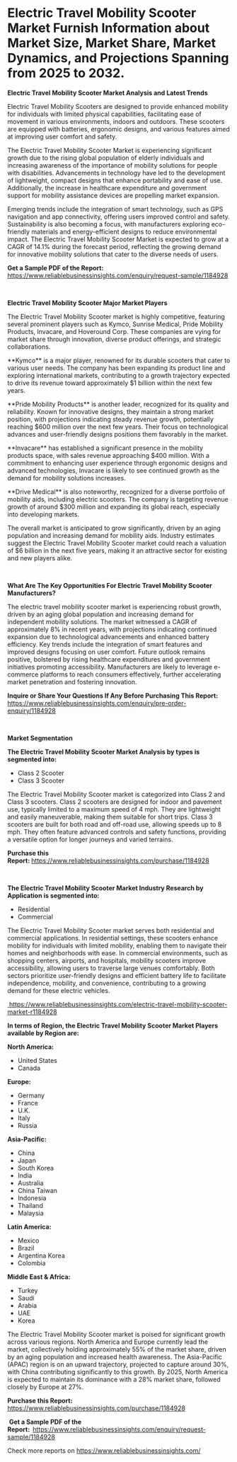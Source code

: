 <p><h1>Electric Travel Mobility Scooter Market Furnish Information about Market Size, Market Share, Market Dynamics, and Projections Spanning from 2025 to 2032.</h1></p><p><strong>Electric Travel Mobility Scooter Market Analysis and Latest Trends</strong></p>
<p><p>Electric Travel Mobility Scooters are designed to provide enhanced mobility for individuals with limited physical capabilities, facilitating ease of movement in various environments, indoors and outdoors. These scooters are equipped with batteries, ergonomic designs, and various features aimed at improving user comfort and safety.</p><p>The Electric Travel Mobility Scooter Market is experiencing significant growth due to the rising global population of elderly individuals and increasing awareness of the importance of mobility solutions for people with disabilities. Advancements in technology have led to the development of lightweight, compact designs that enhance portability and ease of use. Additionally, the increase in healthcare expenditure and government support for mobility assistance devices are propelling market expansion.</p><p>Emerging trends include the integration of smart technology, such as GPS navigation and app connectivity, offering users improved control and safety. Sustainability is also becoming a focus, with manufacturers exploring eco-friendly materials and energy-efficient designs to reduce environmental impact. The Electric Travel Mobility Scooter Market is expected to grow at a CAGR of 14.1% during the forecast period, reflecting the growing demand for innovative mobility solutions that cater to the diverse needs of users.</p></p>
<p><strong>Get a Sample PDF of the Report:&nbsp;</strong> <a href="https://www.reliablebusinessinsights.com/enquiry/request-sample/1184928?utm_campaign=2716&utm_medium=2&utm_source=Github&utm_content=ia&utm_term=28032025&utm_id=electric-travel-mobility-scooter">https://www.reliablebusinessinsights.com/enquiry/request-sample/1184928</a></p>
<p>&nbsp;</p>
<p><strong>Electric Travel Mobility Scooter Major Market Players</strong></p>
<p><p>The Electric Travel Mobility Scooter market is highly competitive, featuring several prominent players such as Kymco, Sunrise Medical, Pride Mobility Products, Invacare, and Hoveround Corp. These companies are vying for market share through innovation, diverse product offerings, and strategic collaborations.</p><p>**Kymco** is a major player, renowned for its durable scooters that cater to various user needs. The company has been expanding its product line and exploring international markets, contributing to a growth trajectory expected to drive its revenue toward approximately $1 billion within the next few years.</p><p>**Pride Mobility Products** is another leader, recognized for its quality and reliability. Known for innovative designs, they maintain a strong market position, with projections indicating steady revenue growth, potentially reaching $600 million over the next few years. Their focus on technological advances and user-friendly designs positions them favorably in the market.</p><p>**Invacare** has established a significant presence in the mobility products space, with sales revenue approaching $400 million. With a commitment to enhancing user experience through ergonomic designs and advanced technologies, Invacare is likely to see continued growth as the demand for mobility solutions increases.</p><p>**Drive Medical** is also noteworthy, recognized for a diverse portfolio of mobility aids, including electric scooters. The company is targeting revenue growth of around $300 million and expanding its global reach, especially into developing markets.</p><p>The overall market is anticipated to grow significantly, driven by an aging population and increasing demand for mobility aids. Industry estimates suggest the Electric Travel Mobility Scooter market could reach a valuation of $6 billion in the next five years, making it an attractive sector for existing and new players alike.</p></p>
<p>&nbsp;</p>
<p><strong>What Are The Key Opportunities For Electric Travel Mobility Scooter Manufacturers?</strong></p>
<p><p>The electric travel mobility scooter market is experiencing robust growth, driven by an aging global population and increasing demand for independent mobility solutions. The market witnessed a CAGR of approximately 8% in recent years, with projections indicating continued expansion due to technological advancements and enhanced battery efficiency. Key trends include the integration of smart features and improved designs focusing on user comfort. Future outlook remains positive, bolstered by rising healthcare expenditures and government initiatives promoting accessibility. Manufacturers are likely to leverage e-commerce platforms to reach consumers effectively, further accelerating market penetration and fostering innovation.</p></p>
<p><strong>Inquire or Share Your Questions If Any Before Purchasing This Report:</strong> <a href="https://www.reliablebusinessinsights.com/enquiry/pre-order-enquiry/1184928?utm_campaign=2716&utm_medium=2&utm_source=Github&utm_content=ia&utm_term=28032025&utm_id=electric-travel-mobility-scooter">https://www.reliablebusinessinsights.com/enquiry/pre-order-enquiry/1184928</a></p>
<p>&nbsp;</p>
<p><strong>Market Segmentation</strong></p>
<p><strong>The Electric Travel Mobility Scooter Market Analysis by types is segmented into:</strong></p>
<p><ul><li>Class 2 Scooter</li><li>Class 3 Scooter</li></ul></p>
<p><p>The Electric Travel Mobility Scooter market is categorized into Class 2 and Class 3 scooters. Class 2 scooters are designed for indoor and pavement use, typically limited to a maximum speed of 4 mph. They are lightweight and easily maneuverable, making them suitable for short trips. Class 3 scooters are built for both road and off-road use, allowing speeds up to 8 mph. They often feature advanced controls and safety functions, providing a versatile option for longer journeys and varied terrains.</p></p>
<p><strong>Purchase this Report:&nbsp;</strong><a href="https://www.reliablebusinessinsights.com/purchase/1184928?utm_campaign=2716&utm_medium=2&utm_source=Github&utm_content=ia&utm_term=28032025&utm_id=electric-travel-mobility-scooter">https://www.reliablebusinessinsights.com/purchase/1184928</a></p>
<p>&nbsp;</p>
<p><strong>The Electric Travel Mobility Scooter Market Industry Research by Application is segmented into:</strong></p>
<p><ul><li>Residential</li><li>Commercial</li></ul></p>
<p><p>The Electric Travel Mobility Scooter market serves both residential and commercial applications. In residential settings, these scooters enhance mobility for individuals with limited mobility, enabling them to navigate their homes and neighborhoods with ease. In commercial environments, such as shopping centers, airports, and hospitals, mobility scooters improve accessibility, allowing users to traverse large venues comfortably. Both sectors prioritize user-friendly designs and efficient battery life to facilitate independence, mobility, and convenience, contributing to a growing demand for these electric vehicles.</p></p>
<p><a href="https://www.reliablebusinessinsights.com/electric-travel-mobility-scooter-market-r1184928?utm_campaign=2716&utm_medium=2&utm_source=Github&utm_content=ia&utm_term=28032025&utm_id=electric-travel-mobility-scooter">&nbsp;https://www.reliablebusinessinsights.com/electric-travel-mobility-scooter-market-r1184928</a></p>
<p><strong>In terms of Region, the Electric Travel Mobility Scooter Market Players available by Region are:</strong></p>
<p>
    <p> <strong> North America: </strong>
        <ul>
            <li>United States</li>
            <li>Canada</li>
        </ul>
        </p> 
    <p> <strong> Europe: </strong>
        <ul>
            <li>Germany</li>
            <li>France</li>
            <li>U.K.</li>
            <li>Italy</li>
            <li>Russia</li>
        </ul>
        </p> 
    <p> <strong> Asia-Pacific: </strong>
        <ul>
            <li>China</li>
            <li>Japan</li>
            <li>South Korea</li>
            <li>India</li>
            <li>Australia</li>
            <li>China Taiwan</li>
            <li>Indonesia</li>
            <li>Thailand</li>
            <li>Malaysia</li>
        </ul>
        </p> 
    <p> <strong> Latin America: </strong>
        <ul>
            <li>Mexico</li>
            <li>Brazil</li>
            <li>Argentina Korea</li>
            <li>Colombia</li>
        </ul>
        </p> 
    <p> <strong> Middle East & Africa: </strong>
        <ul>
            <li>Turkey</li>
            <li>Saudi</li>
            <li>Arabia</li>
            <li>UAE</li>
            <li>Korea</li>
        </ul>
    </p>
    </p>
<p><p>The Electric Travel Mobility Scooter market is poised for significant growth across various regions. North America and Europe currently lead the market, collectively holding approximately 55% of the market share, driven by an aging population and increased health awareness. The Asia-Pacific (APAC) region is on an upward trajectory, projected to capture around 30%, with China contributing significantly to this growth. By 2025, North America is expected to maintain its dominance with a 28% market share, followed closely by Europe at 27%.</p></p>
<p><strong>Purchase this Report: </strong><a href="https://www.reliablebusinessinsights.com/purchase/1184928?utm_campaign=2716&utm_medium=2&utm_source=Github&utm_content=ia&utm_term=28032025&utm_id=electric-travel-mobility-scooter">https://www.reliablebusinessinsights.com/purchase/1184928</a></p>
<p>&nbsp;<strong>Get a Sample PDF of the Report:&nbsp;&nbsp;</strong><a href="https://www.reliablebusinessinsights.com/enquiry/request-sample/1184928?utm_campaign=2716&utm_medium=2&utm_source=Github&utm_content=ia&utm_term=28032025&utm_id=electric-travel-mobility-scooter">https://www.reliablebusinessinsights.com/enquiry/request-sample/1184928</a></p>
<p><strong></strong></p>
<p>Check more reports on <a href="https://www.reliablebusinessinsights.com/?utm_campaign=2716&utm_medium=2&utm_source=Github&utm_content=ia&utm_term=28032025&utm_id=electric-travel-mobility-scooter">https://www.reliablebusinessinsights.com/</a></p>